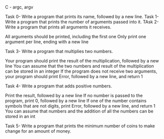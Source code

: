 C - argc, argv

Task 0- Write a program that prints its name, followed by a new line.
Task 1- Write a program that prints the number of arguments passed into it.
TAsk 2- Write a program that prints all arguments it receives.

All arguments should be printed, including the first one
Only print one argument per line, ending with a new line

Task 3- Write a program that multiplies two numbers.

Your program should print the result of the multiplication, followed by a new line
You can assume that the two numbers and result of the multiplication can be stored in an integer
If the program does not receive two arguments, your program should print Error, followed by a new line, and return 1

Task 4- Write a program that adds positive numbers.

Print the result, followed by a new line
If no number is passed to the program, print 0, followed by a new line
If one of the number contains symbols that are not digits, print Error, followed by a new line, and return 1
You can assume that numbers and the addition of all the numbers can be stored in an int

Task 5- Write a program that prints the minimum number of coins to make change for an amount of money.
